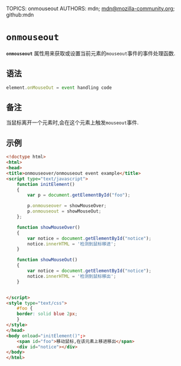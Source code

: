 TOPICS: onmouseout
AUTHORS: mdn; mdn@mozilla-community.org; github:mdn

# `onmouseout`

**`onmouseout`** 属性用来获取或设置当前元素的`mouseout`事件的事件处理函数.

## 语法

```javascript
element.onMouseOut = event handling code
```

## 备注

当鼠标离开一个元素时,会在这个元素上触发`mouseout`事件.

## 示例

```html
<!doctype html>  
<html>  
<head>  
<title>onmouseover/onmouseout event example</title>  
<script type="text/javascript">  
    function initElement()  
    {  
        var p = document.getElementById("foo");  

        p.onmouseover = showMouseOver;
        p.onmouseout = showMouseOut;
    };  

    function showMouseOver()  
    {  
        var notice = document.getElementById("notice");
        notice.innerHTML = '检测到鼠标移进';
    }

    function showMouseOut()
    {
        var notice = document.getElementById("notice");
        notice.innerHTML = '检测到鼠标移出';
    }


</script>  
<style type="text/css">  
    #foo {  
    border: solid blue 2px;  
    }  
</style>  
</head>  
<body onload="initElement()";>  
    <span id="foo">移动鼠标,在该元素上移进移出</span>
    <div id="notice"></div>
</body>  
</html>  
```
